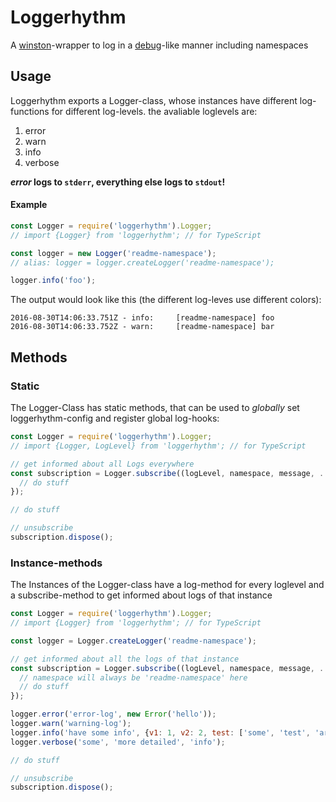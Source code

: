# Loggerhythm
A [winston](https://github.com/winstonjs/winston)-wrapper to log in a
[debug](https://github.com/visionmedia/debug)-like manner including namespaces

## Usage
Loggerhythm exports a Logger-class, whose instances have different log-functions for different log-levels.
the avaliable loglevels are:

1. error
2. warn
3. info
4. verbose

***error* logs to `stderr`, everything else logs to `stdout`!**

#### Example

```javascript
const Logger = require('loggerhythm').Logger;
// import {Logger} from 'loggerhythm'; // for TypeScript

const logger = new Logger('readme-namespace');
// alias: logger = logger.createLogger('readme-namespace');

logger.info('foo');
```

The output would look like this (the different log-leves use different colors):

```
2016-08-30T14:06:33.751Z - info:     [readme-namespace] foo
2016-08-30T14:06:33.752Z - warn:     [readme-namespace] bar
```

## Methods
### Static
The Logger-Class has static methods, that can be used to *globally* set loggerhythm-config and register global log-hooks:

```javascript
const Logger = require('loggerhythm').Logger;
// import {Logger, LogLevel} from 'loggerhythm'; // for TypeScript

// get informed about all Logs everywhere
const subscription = Logger.subscribe((logLevel, namespace, message, ...logObjects) => {
  // do stuff
});

// do stuff

// unsubscribe
subscription.dispose();
```

### Instance-methods
The Instances of the Logger-class have a log-method for every loglevel and a subscribe-method to get informed about
logs of that instance

```javascript
const Logger = require('loggerhythm').Logger;
// import {Logger} from 'loggerhythm'; // for TypeScript

const logger = Logger.createLogger('readme-namespace');

// get informed about all the logs of that instance
const subscription = Logger.subscribe((logLevel, namespace, message, ...logObjects) => {
  // namespace will always be 'readme-namespace' here
  // do stuff
});

logger.error('error-log', new Error('hello'));
logger.warn('warning-log');
logger.info('have some info', {v1: 1, v2: 2, test: ['some', 'test', 'array']});
logger.verbose('some', 'more detailed', 'info');

// do stuff

// unsubscribe
subscription.dispose();
```
